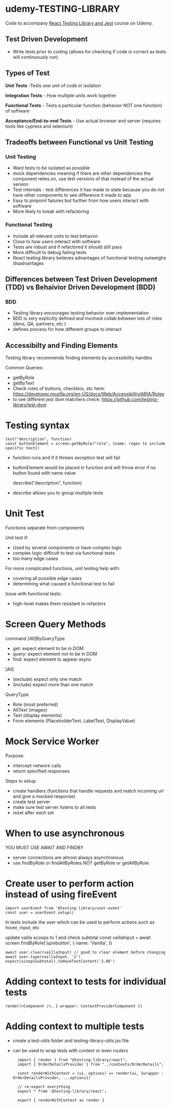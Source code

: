 # udemy-TESTING-LIBRARY

Code to accompany [React Testing Library and Jest](https://www.udemy.com/course/react-testing-library/?couponCode=TEST-LIB-GITHUB) course on Udemy.

## Test Driven Development
- Write tests prior to coding (allows for checking if code is correct as tests will continuously run)

## Types of Test

**Unit Tests** -Tests one unit of code in isolation

**Integration Tests** - How multiple units work together

**Functional Tests** - Tests a particular function (behavior NOT one function) of software

**Acceptance/End-to-end Tests** - Use actual browser and server (requires tools like cypress and selenium)

## Tradeoffs between Functional vs Unit Testing
### Unit Testing
- Want tests to be isolated as possible
- mock dependencies meaning if there are other dependencies the component relies on, use test versions of that instead of the actual version
- Test internals - test differences it has made to state because you do not have other components to see difference it made to app
- Easy to pinpoint failures but further from how users interact with software
- More likely to break with refactoring

### Functional Testing
- Include all relevant units to test behavior
- Close to how users interact with software
- Tests are robust and if refactored it should still pass
- More difficult to debug failing tests
- React testing library believes advantages of functional testing outweighs disadvantages

## Differences between Test Driven Development (TDD) vs Behaivior Driven Development (BDD)
### BDD
- Testing library encourages testing behavior over implementation
- BDD is very explicitly defined and involved collab between lots of roles (devs, QA, partners, etc.)
- defines process for how different groups to interact

## Accessibilty and Finding Elements
Testing library recommends finding elements by accessibility handles

Common Queries:

- getByRole
- getByText
- Check roles of buttons, checkbox, etc here: https://developer.mozilla.org/en-US/docs/Web/Accessibility/ARIA/Roles
- to see different jest dom matchers check: https://github.com/testing-library/jest-dom

# Testing syntax

    test("description", function)
    const buttonElement = screen.getByRole("role", {name: regex to include specific text})

- function runs and if it throws exception test will fail
- buttonElement would be placed in function and will throw error if no button found with name value

    describe("description", function)

- describe allows you to group multiple tests

# Unit Test
Functions separate from components

Unit test if:
- Used by several components or have complex logic
- complex logic difficult to test via functional tests
- too many edge cases

For more complicated functions, unit testing help with:
- covering all possible edge cases
- determining what caused a functional test to fail

Issue with functional tests:
- high-level makes them resistant to refactors

# Screen Query Methods
command [All]ByQueryType
- get: expect element to be in DOM
- query: expect element not to be in DOM
- find: expect element to appear async

[All]
- (exclude) expect only one match
- (include) expect more than one match

QueryType
- Role (most preferred)
- AltText (images)
- Text (display elements)
- Form elements (PlaceholderText, LabelText, DisplayValue)

# Mock Service Worker
Purpose:
- intercept network calls
- return specified responses

Steps to setup
- create handlers (functions that handle requests and match incoming url and give a mocked response)
- create test server
- make sure test server listens to all tests
- reset after each set

# When to use asynchronous
YOU MUST USE AWAIT AND FINDBY
- server connections are almost always asynchronous
- use findByRole or findAllByRoles NOT getByRole or getAllByRole

# Create user to perform action instead of using fireEvent
    import userEvent from '@testing-library/user-event'
    const user = userEvent.setup()

In tests include the user which can be used to perform actions such as hover, input, etc

update vailla scoops to 1 and check subtotal
    const vaillaInput = await screen.findByRole('spinbutton', {
    name: 'Vanilla',
    })

    await user.clear(vaillaInput) // good to clear element before changing
    await user.type(vaillaInput, '1')
    expect(scoopsSubtotal).toHaveTextContent('2.00')

# Adding context to tests for individual tests
    render(<Component />, { wrapper: ContextProviderComponent })

# Adding context to multiple tests
- create a test-utils folder and testing-library-utils.jsx file
- can be used to wrap tests with context or even routers

        import { render } from "@testing-library/react";
        import { OrderDetailsProvider } from "../contexts/OrderDetails";

        const renderWithContext = (ui, options) => render(ui, {wrapper : OrderDetailsProvider, ...options})

        // re-export everything
        export * from '@testing-library/react';

        export { renderWithContext as render }
